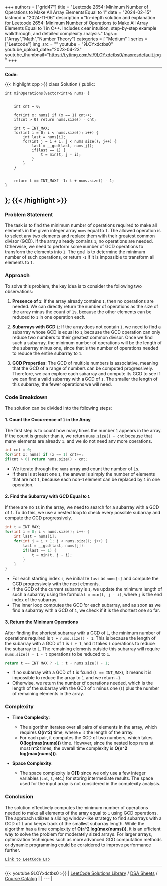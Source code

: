 
+++
authors = ["grid47"]
title = "Leetcode 2654: Minimum Number of Operations to Make All Array Elements Equal to 1"
date = "2024-02-15"
lastmod = "2024-11-06"
description = "In-depth solution and explanation for Leetcode 2654: Minimum Number of Operations to Make All Array Elements Equal to 1 in C++. Includes clear intuition, step-by-step example walkthrough, and detailed complexity analysis."
tags = ["Array","Math","Number Theory"]
categories = [
    "Medium"
]
series = ["Leetcode"]
img_src = ""
youtube = "9LOYxdctbs0"
youtube_upload_date="2023-04-23"
youtube_thumbnail="https://i.ytimg.com/vi/9LOYxdctbs0/maxresdefault.jpg"
+++



---
**Code:**

{{< highlight cpp >}}
class Solution {
public:
    
    int minOperations(vector<int>& nums) {


        int cnt = 0;
        
        for(int x: nums) if (x == 1) cnt++;
        if(cnt > 0) return nums.size() - cnt;
        
        int t = INT_MAX;
        for(int i = 0; i < nums.size(); i++) {
            int last = nums[i];
            for(int j = i + 1; j < nums.size(); j++) {
                last = __gcd(last, nums[j]);
                if(last == 1) {
                    t = min(t, j - i);
                }
            }
        }
        
        
        return t == INT_MAX? -1: t + nums.size() - 1;
    }
};
{{< /highlight >}}
---

### Problem Statement

The task is to find the minimum number of operations required to make all elements in the given integer array `nums` equal to `1`. The allowed operation is to select any two elements and replace them with their greatest common divisor (GCD). If the array already contains `1`, no operations are needed. Otherwise, we need to perform some number of GCD operations to transform the elements into `1`. The goal is to determine the minimum number of such operations, or return `-1` if it is impossible to transform all elements to `1`.

### Approach

To solve this problem, the key idea is to consider the following two observations:

1. **Presence of `1`**: If the array already contains `1`, then no operations are needed. We can directly return the number of operations as the size of the array minus the count of `1`s, because the other elements can be reduced to `1` in one operation each.

2. **Subarrays with GCD `1`**: If the array does not contain `1`, we need to find a subarray whose GCD is equal to `1`, because the GCD operation can only reduce two numbers to their greatest common divisor. Once we find such a subarray, the minimum number of operations will be the length of the subarray minus one, since that is the number of operations needed to reduce the entire subarray to `1`.

3. **GCD Properties**: The GCD of multiple numbers is associative, meaning that the GCD of a range of numbers can be computed progressively. Therefore, we can explore each subarray and compute its GCD to see if we can find a valid subarray with a GCD of `1`. The smaller the length of this subarray, the fewer operations we will need.

### Code Breakdown

The solution can be divided into the following steps:

#### 1. **Count the Occurrence of `1` in the Array**

The first step is to count how many times the number `1` appears in the array. If the count is greater than `0`, we return `nums.size() - cnt` because that many elements are already `1`, and we do not need any more operations.

```cpp
int cnt = 0;
for(int x: nums) if (x == 1) cnt++;
if(cnt > 0) return nums.size() - cnt;
```

- We iterate through the `nums` array and count the number of `1`s.
- If there is at least one `1`, the answer is simply the number of elements that are not `1`, because each non-`1` element can be replaced by `1` in one operation.

#### 2. **Find the Subarray with GCD Equal to `1`**

If there are no `1`s in the array, we need to search for a subarray with a GCD of `1`. To do this, we use a nested loop to check every possible subarray and compute the GCD progressively.

```cpp
int t = INT_MAX;
for(int i = 0; i < nums.size(); i++) {
    int last = nums[i];
    for(int j = i + 1; j < nums.size(); j++) {
        last = __gcd(last, nums[j]);
        if(last == 1) {
            t = min(t, j - i);
        }
    }
}
```

- For each starting index `i`, we initialize `last` as `nums[i]` and compute the GCD progressively with the next elements.
- If the GCD of the current subarray is `1`, we update the minimum length of such a subarray using the formula `t = min(t, j - i)`, where `j` is the end index of the subarray.
- The inner loop computes the GCD for each subarray, and as soon as we find a subarray with a GCD of `1`, we check if it is the shortest one so far.

#### 3. **Return the Minimum Operations**

After finding the shortest subarray with a GCD of `1`, the minimum number of operations required is `t + nums.size() - 1`. This is because the length of the subarray with a GCD of `1` is `t + 1`, and it takes `t` operations to reduce the subarray to `1`. The remaining elements outside this subarray will require `nums.size() - 1 - t` operations to be reduced to `1`.

```cpp
return t == INT_MAX ? -1 : t + nums.size() - 1;
```

- If no subarray with a GCD of `1` is found (`t == INT_MAX`), it means it is impossible to reduce the array to `1`, and we return `-1`.
- Otherwise, we return the number of operations needed, which is the length of the subarray with the GCD of `1` minus one (`t`) plus the number of remaining elements in the array.

### Complexity

- **Time Complexity**:
  - The algorithm iterates over all pairs of elements in the array, which requires **O(n^2)** time, where `n` is the length of the array.
  - For each pair, it computes the GCD of two numbers, which takes **O(log(max(nums)))** time. However, since the nested loop runs at most **n^2** times, the overall time complexity is **O(n^2 log(max(nums)))**.

- **Space Complexity**:
  - The space complexity is **O(1)** since we only use a few integer variables (`cnt`, `t`, etc.) for storing intermediate results. The space used for the input array is not considered in the complexity analysis.

### Conclusion

The solution effectively computes the minimum number of operations needed to make all elements of the array equal to `1` using GCD operations. The approach utilizes a sliding window-like strategy to find subarrays with a GCD of `1` and keeps track of the smallest subarray length. While the algorithm has a time complexity of **O(n^2 log(max(nums)))**, it is an efficient way to solve the problem for moderately sized arrays. For larger arrays, optimization techniques such as more advanced GCD computation methods or dynamic programming could be considered to improve performance further.

[`Link to LeetCode Lab`](https://leetcode.com/problems/minimum-number-of-operations-to-make-all-array-elements-equal-to-1/description/)

---
{{< youtube 9LOYxdctbs0 >}}
| [LeetCode Solutions Library](https://grid47.xyz/leetcode/) / [DSA Sheets](https://grid47.xyz/sheets/) / [Course Catalog](https://grid47.xyz/courses/) |
| --- |
